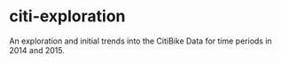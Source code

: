 # citi-exploration
An exploration and initial trends into the CitiBike Data for time periods in 2014 and 2015.
